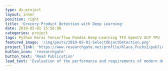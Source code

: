 ```yaml
---
type: ds-project
layout: inner
position: right
title: 'Grocery Product Detection with Deep Learning'
date: 2019-05-01 15:56:00
categories: project
tags: Python Keras Tensorflow Pandas Deep-Learning TFX OpenCV GCP TPU
featured_image: '/img/posts/2019-05-01-SelectObjectDetection.png'
project_link: 'https://www.researchgate.net/profile/Klaus_Fuchs2/publication/337068624_Towards_Identification_of_Packaged_Products_via_Computer_Vision_Convolutional_Neural_Networks_for_Object_Detection_and_Image_Classification_in_Retail_Environments/links/5dc7de0692851c81803f4126/Towards-Identification-of-Packaged-Products-via-Computer-Vision-Convolutional-Neural-Networks-for-Object-Detection-and-Image-Classification-in-Retail-Environments.pdf'
button_icon: 'researchgate'
button_text: 'Read Publication'
lead_text: 'Evaluation of the performance and requirements of modern deep learning object detection architectures for detection of grocery products from visual appearance.  Grocery products differ from typical object detection challenges that shape is a less reliable indicator and they typically appear in many object scenarios (50+ products). Findings show that object detection is well possible even with limited data and clever data collection strategies. Problem cases are brands with very little difference between products. We collect and open source a new dataset to push research on the topic. Research won <b>Best Paper Award at IOT2019</b>'
---
```

